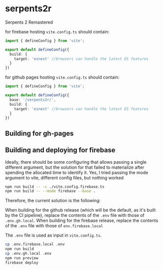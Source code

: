 # serpents2r

Serpents 2 Remastered

for firebase hosting `vite.config.ts` should contain:

```ts
import { defineConfig } from 'vite';

export default defineConfig({
  build: {
    target: 'esnext' //browsers can handle the latest ES features
  }
})
```

for github pages hosting `vite.config.ts` should contain:

```ts
import { defineConfig } from 'vite';

export default defineConfig({
  base: '/serpents2r/',
  build: {
    target: 'esnext' //browsers can handle the latest ES features
  }
})
```

## Building for gh-pages

## Building and deploying for firebase

Ideally, there should be some configuring that allows passing a single different argument, but the solution for that failed to materialize after spending the allocated time to identify it.
Yes, I tried passing the mode argument to vite, different config files, but nothing worked

```sh
npm run build -- -c ./vite.config.firebase.ts
npm run build -- --mode firebase --base .
```

Therefore, the current solution is the following:

When building for the github release (which will be the default, as it's built by the CI pipeline), replace the contents of the `.env` file with those of `.env.gh.local`.
When building for the firebase release, replace the contents of the `.env` file with those of `env.firebase.local`

The `.env` file is used as input in `vite.config.ts`.

```sh
cp .env.firebase.local .env
npm run build
cp .env.gh.local .env
npm run preview
firebase deploy
```
